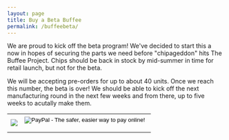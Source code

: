 ```yaml
---
layout: page
title: Buy a Beta Buffee
permalink: /buffeebeta/
---
```


We are proud to kick off the beta program! We've decided to start this a now in hopes of securing the parts we need before "chipageddon" hits The Buffee Project. Chips should be back in stock by mid-summer in time for retail launch, but not for the beta.

We will be accepting pre-orders for up to about 40 units. Once we reach this number, the beta is over! We should be able to kick off the next manufacturing round in the next few weeks and from there, up to five weeks to acutally make them.

<table cellpadding="8 px"><tr><td>
  <img src="https://raw.githubusercontent.com/lostcatproductions/lostcatproductions.github.io/master/images/buffee_beta_price.jpg"/>
  </td><td valign="top">

<form action="https://www.paypal.com/cgi-bin/webscr" method="post" target="_top">
<input type="hidden" name="cmd" value="_s-xclick">
<input type="hidden" name="hosted_button_id" value="TYFUG3G6V568U">
<input type="image" src="https://www.paypalobjects.com/en_US/i/btn/btn_buynowCC_LG.gif" border="0" name="submit" alt="PayPal - The safer, easier way to pay online!">
<img alt="" border="0" src="https://www.paypalobjects.com/en_US/i/scr/pixel.gif" width="1" height="1">
</form>
</td>
</tr></table>
